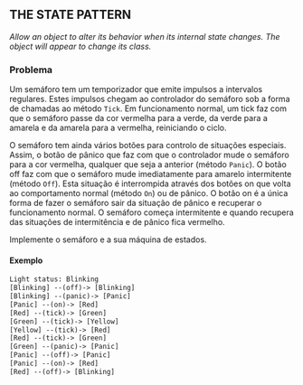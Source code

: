 ﻿## THE STATE PATTERN

_Allow an object to alter its behavior when its internal state changes. The object will appear to change its class._

### Problema

Um semáforo tem um temporizador que emite impulsos a intervalos regulares. Estes impulsos chegam ao controlador do semáforo sob a forma de chamadas ao método `Tick`. Em funcionamento normal, um tick faz com que o semáforo passe da cor vermelha para a verde, da verde para a amarela e da amarela para a vermelha, reiniciando o ciclo. 

O semáforo tem ainda vários botões para controlo de situações especiais. Assim, o botão de pânico que faz com que o controlador mude o semáforo para a cor vermelha, qualquer que seja a anterior (método `Panic`). O botão off faz com que o semáforo mude imediatamente para amarelo intermitente (método `Off`). Esta situação é interrompida através dos botões on que volta ao comportamento normal (método `On`) ou de pânico. O botão on é a única forma de fazer o semáforo sair da situação de pânico e recuperar o funcionamento normal. O semáforo começa intermitente e quando recupera das situações de intermitência e de pânico fica vermelho.

Implemente o semáforo e a sua máquina de estados.

#### Exemplo

```txt
Light status: Blinking
[Blinking] --(off)-> [Blinking]
[Blinking] --(panic)-> [Panic]
[Panic] --(on)-> [Red]
[Red] --(tick)-> [Green]
[Green] --(tick)-> [Yellow]
[Yellow] --(tick)-> [Red]
[Red] --(tick)-> [Green]
[Green] --(panic)-> [Panic]
[Panic] --(off)-> [Panic]
[Panic] --(on)-> [Red]
[Red] --(off)-> [Blinking]
```